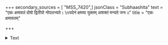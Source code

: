 +++
secondary_sources = [ "MSS_7420",]
jsonClass = "Subhaashita"
text = "एकः क्षमावतं दोषो द्वितीयो नोपलभ्यते।  \nयदेनं क्षमया युक्तम् अशक्तं मन्यते जनः॥"
title = "एकः क्षमावतम्"

+++

<details><summary>Text</summary>

एकः क्षमावतं दोषो द्वितीयो नोपलभ्यते।  
यदेनं क्षमया युक्तम् अशक्तं मन्यते जनः॥
</details>

